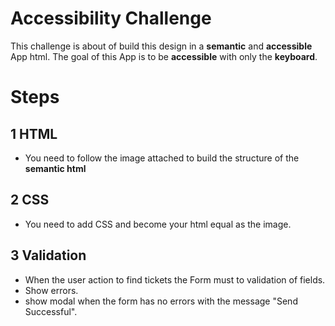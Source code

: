 # Accessibility Challenge
This challenge is about of build this design in a **semantic** and **accessible** App html.
The goal of this App is to be **accessible** with only the **keyboard**.
# Steps
## 1 HTML
- You need to follow the image attached to build the structure of the **semantic html**
## 2 CSS
- You need to add CSS and become your html equal as the image.
## 3 Validation
- When the user action to find tickets the Form must to validation of fields.
- Show errors.
- show modal when the form has no errors with the message "Send Successful".
